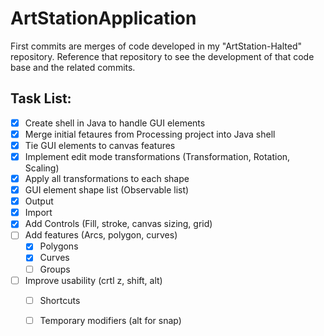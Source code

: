 # ArtStationApplication

First commits are merges of code developed in my "ArtStation-Halted" repository. Reference that repository to see the development of that code base and the related commits. 

## Task List:

- [x] Create shell in Java to handle GUI elements
- [x] Merge initial fetaures from Processing project into Java shell
- [x] Tie GUI elements to canvas features
- [x] Implement edit mode transformations (Transformation, Rotation, Scaling)
- [x] Apply all transformations to each shape
- [x] GUI element shape list (Observable list)
- [x] Output
- [x] Import
- [x] Add Controls (Fill, stroke, canvas sizing, grid)
- [ ] Add features (Arcs, polygon, curves)
    - [x] Polygons
    - [x] Curves
    - [ ] Groups
- [ ] Improve usability (crtl z, shift, alt)
    - [ ] Shortcuts
    - [ ] Temporary modifiers (alt for snap) 


